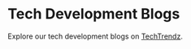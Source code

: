 # Tech Development Blogs

Explore our tech development blogs on [TechTrendz](https://techtrendz-blogs.netlify.app/blogs).


